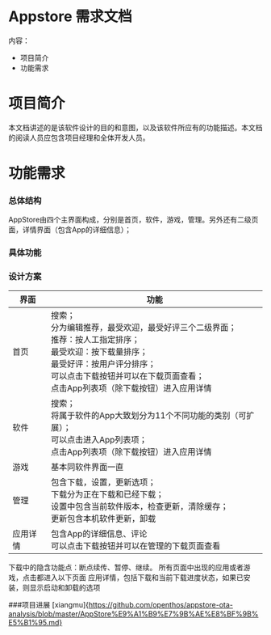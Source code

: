 # Appstore 需求文档

内容：
- 项目简介
- 功能需求

# 项目简介

  本文档讲述的是该软件设计的目的和意图，以及该软件所应有的功能描述。本文档的阅读人员应包含项目经理和全体开发人员。
  
# 功能需求
### 总体结构

AppStore由四个主界面构成，分别是首页，软件，游戏，管理。另外还有二级页面，详情界面（包含App的详细信息）；
 
### 具体功能

### 设计方案
|界面|功能|
|---|---|
|首页|搜索；<br />分为编辑推荐，最受欢迎，最受好评三个二级界面；<br />推荐：按人工指定排序；<br />最受欢迎：按下载量排序；<br />最受好评：按用户评分排序；<br />可以点击下载按钮并可以在下载页面查看；<br />点击App列表项（除下载按钮）进入应用详情|
|软件|搜索；<br />将属于软件的App大致划分为11个不同功能的类别（可扩展）；<br />可以点击进入App列表项；<br />点击App列表项（除下载按钮）进入应用详情|
|游戏|基本同软件界面一直|
|管理|包含下载，设置，更新选项；<br />下载分为正在下载和已经下载；<br />设置中包含当前软件版本，检查更新，清除缓存；<br />更新包含本机软件更新，卸载|
|应用详情|包含App的详细信息、评论<br />可以点击下载按钮并可以在管理的下载页面查看|

下载中的隐含功能点：断点续传、暂停、继续。
所有页面中出现的应用或者游戏，点击都进入以下页面
应用详情，包括下载和当前下载进度状态，如果已安装，则显示启动和卸载的选项

###项目进展
[xiangmu]{https://github.com/openthos/appstore-ota-analysis/blob/master/AppStore%E9%A1%B9%E7%9B%AE%E8%BF%9B%E5%B1%95.md}
